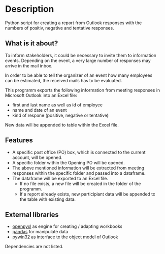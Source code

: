 # Description

Python script for creating a report from Outlook responses with the numbers of positiv, negative and tentative responses.

## What is it about?

To inform stakeholders, it could be necessary to invite them to information events.
Depending on the event, a very large number of responses may arrive in the mail inbox.

In order to be able to tell the organizer of an event how many employees can be estimated, the received mails has to be evaluated.

This programm exports the following information from meeting responses in Microsoft Outlook into an Excel file:

* first and last name as well as id of employee
* name and date of an event
* kind of respone (positive, negative or tentative)

New data will be appended to table within the Excel file.

## Features

* A specific post office (PO) box, which is connected to the current account, will be opened.
* A specific folder within the Opening PO will be opened.
* The above mentioned information will be extracted from meeting responses within the specific folder and passed into a dataframe.
* The dataframe will be exported to an Excel file. 
  * If no file exists, a new file will be created in the folder of the programm.
  * If a report already exists, new participiant data will be appended to the table with existing data.

## External libraries

* [openpyxl] as engine for creating / adapting workbooks
* [pandas] for manipulate data
* [pywin32] as interface to the object model of Outlook

Dependencies are not listed.

[pandas]: https://pypi.org/project/pandas/
[pywin32]: https://pypi.org/project/pywin32/
[openpyxl]: https://pypi.org/project/openpyxl/
